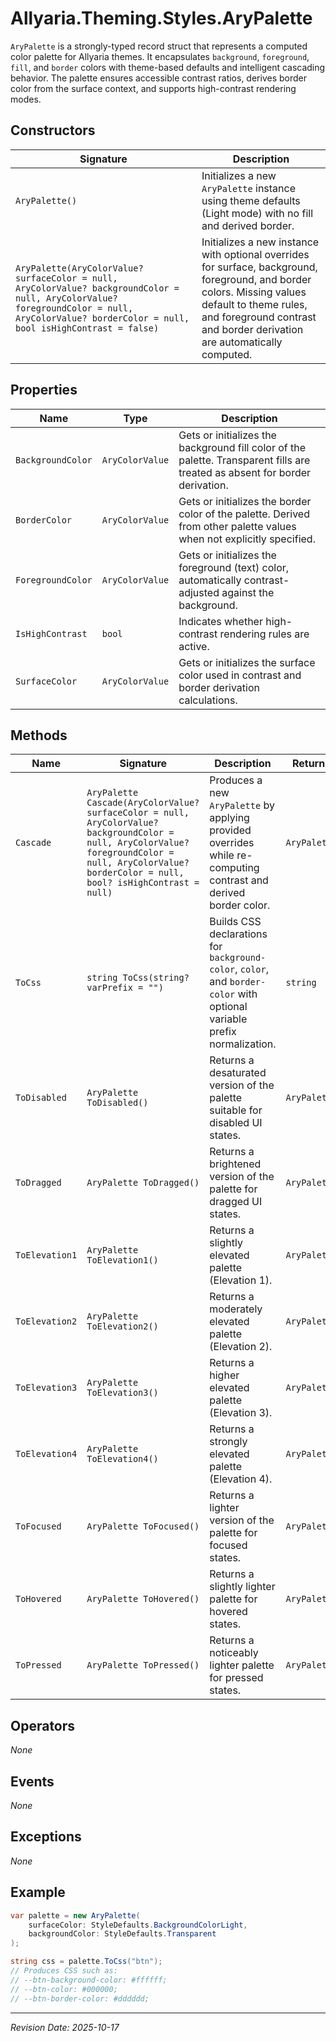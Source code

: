﻿# Allyaria.Theming.Styles.AryPalette

`AryPalette` is a strongly-typed record struct that represents a computed color palette for Allyaria themes. It
encapsulates `background`, `foreground`, `fill`, and `border` colors with theme-based defaults and intelligent cascading
behavior. The palette ensures accessible contrast ratios, derives border color from the surface context, and supports
high-contrast rendering modes.

## Constructors

| Signature                                                                                                                                                                                      | Description                                                                                                                                                                                                                 |
|------------------------------------------------------------------------------------------------------------------------------------------------------------------------------------------------|-----------------------------------------------------------------------------------------------------------------------------------------------------------------------------------------------------------------------------|
| `AryPalette()`                                                                                                                                                                                 | Initializes a new `AryPalette` instance using theme defaults (Light mode) with no fill and derived border.                                                                                                                  |
| `AryPalette(AryColorValue? surfaceColor = null, AryColorValue? backgroundColor = null, AryColorValue? foregroundColor = null, AryColorValue? borderColor = null, bool isHighContrast = false)` | Initializes a new instance with optional overrides for surface, background, foreground, and border colors. Missing values default to theme rules, and foreground contrast and border derivation are automatically computed. |

## Properties

| Name              | Type            | Description                                                                                                                  |
|-------------------|-----------------|------------------------------------------------------------------------------------------------------------------------------|
| `BackgroundColor` | `AryColorValue` | Gets or initializes the background fill color of the palette. Transparent fills are treated as absent for border derivation. |
| `BorderColor`     | `AryColorValue` | Gets or initializes the border color of the palette. Derived from other palette values when not explicitly specified.        |
| `ForegroundColor` | `AryColorValue` | Gets or initializes the foreground (text) color, automatically contrast-adjusted against the background.                     |
| `IsHighContrast`  | `bool`          | Indicates whether high-contrast rendering rules are active.                                                                  |
| `SurfaceColor`    | `AryColorValue` | Gets or initializes the surface color used in contrast and border derivation calculations.                                   |

## Methods

| Name           | Signature                                                                                                                                                                                              | Description                                                                                                              | Returns      |
|----------------|--------------------------------------------------------------------------------------------------------------------------------------------------------------------------------------------------------|--------------------------------------------------------------------------------------------------------------------------|--------------|
| `Cascade`      | `AryPalette Cascade(AryColorValue? surfaceColor = null, AryColorValue? backgroundColor = null, AryColorValue? foregroundColor = null, AryColorValue? borderColor = null, bool? isHighContrast = null)` | Produces a new `AryPalette` by applying provided overrides while re-computing contrast and derived border color.         | `AryPalette` |
| `ToCss`        | `string ToCss(string? varPrefix = "")`                                                                                                                                                                 | Builds CSS declarations for `background-color`, `color`, and `border-color` with optional variable prefix normalization. | `string`     |
| `ToDisabled`   | `AryPalette ToDisabled()`                                                                                                                                                                              | Returns a desaturated version of the palette suitable for disabled UI states.                                            | `AryPalette` |
| `ToDragged`    | `AryPalette ToDragged()`                                                                                                                                                                               | Returns a brightened version of the palette for dragged UI states.                                                       | `AryPalette` |
| `ToElevation1` | `AryPalette ToElevation1()`                                                                                                                                                                            | Returns a slightly elevated palette (Elevation 1).                                                                       | `AryPalette` |
| `ToElevation2` | `AryPalette ToElevation2()`                                                                                                                                                                            | Returns a moderately elevated palette (Elevation 2).                                                                     | `AryPalette` |
| `ToElevation3` | `AryPalette ToElevation3()`                                                                                                                                                                            | Returns a higher elevated palette (Elevation 3).                                                                         | `AryPalette` |
| `ToElevation4` | `AryPalette ToElevation4()`                                                                                                                                                                            | Returns a strongly elevated palette (Elevation 4).                                                                       | `AryPalette` |
| `ToFocused`    | `AryPalette ToFocused()`                                                                                                                                                                               | Returns a lighter version of the palette for focused states.                                                             | `AryPalette` |
| `ToHovered`    | `AryPalette ToHovered()`                                                                                                                                                                               | Returns a slightly lighter palette for hovered states.                                                                   | `AryPalette` |
| `ToPressed`    | `AryPalette ToPressed()`                                                                                                                                                                               | Returns a noticeably lighter palette for pressed states.                                                                 | `AryPalette` |

## Operators

*None*

## Events

*None*

## Exceptions

*None*

## Example

```csharp
var palette = new AryPalette(
    surfaceColor: StyleDefaults.BackgroundColorLight,
    backgroundColor: StyleDefaults.Transparent
);

string css = palette.ToCss("btn");
// Produces CSS such as:
// --btn-background-color: #ffffff;
// --btn-color: #000000;
// --btn-border-color: #dddddd;
```

---

*Revision Date: 2025-10-17*
